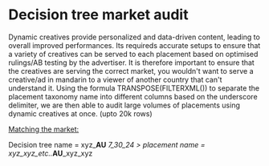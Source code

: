 # Decision tree market audit

Dynamic creatives provide personalized and data-driven content, leading to overall improved performances.
Its requireds accurate setups to ensure that a variety of creatives can be served to each placement based on optimised rulings/AB testing by the advertiser.
It is therefore important to ensure that the creatives are serving the correct market, you wouldn't want to serve a creative/ad in mandarin to a viewer of another country that can't understand it.
Using the formula TRANSPOSE(FILTERXML()) to separate the placement taxonomy name into different columns based on the underscore delimiter, we are then able to audit large volumes of placements using dynamic creatives at once. (upto 20k rows)

<ins>Matching the market:</ins>

Decision tree name = xyz_**AU** _7_30_24    >  placement name = xyz_xyz_etc.._**AU**_xyz_xyz
